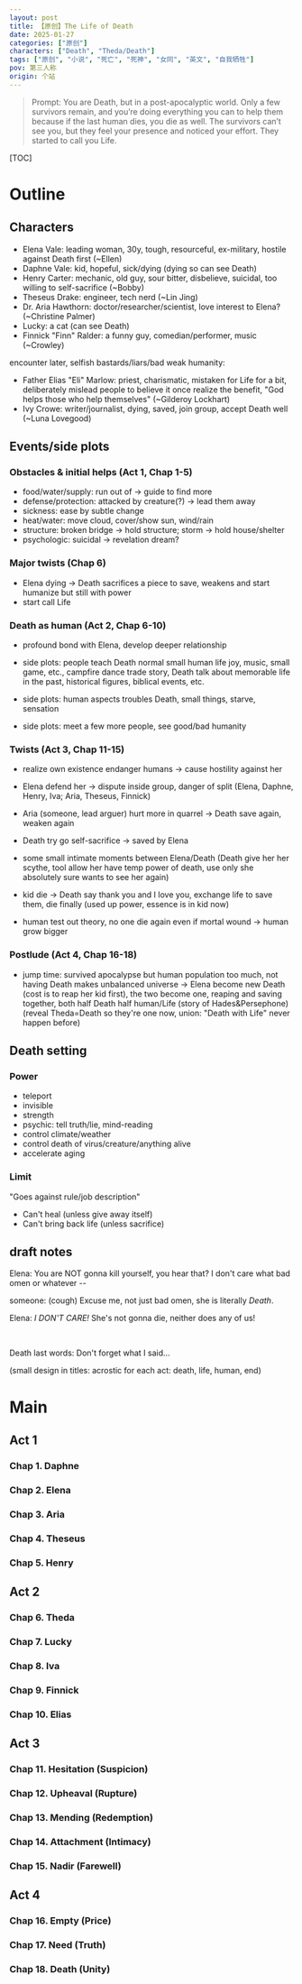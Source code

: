 ```yaml
---
layout: post
title: 【原创】The Life of Death
date: 2025-01-27
categories: ["原创"]
characters: ["Death", "Theda/Death"]
tags: ["原创", "小说", "死亡", "死神", "女同", "英文", "自我牺牲"]
pov: 第三人称
origin: 个站
---
```


> Prompt: You are Death, but in a post-apocalyptic world. Only a few survivors remain, and you’re doing everything you can to help them because if the last human dies, you die as well. The survivors can’t see you, but they feel your presence and noticed your effort. They started to call you Life.

[TOC]

# Outline

## Characters

- Elena Vale: leading woman, 30y, tough, resourceful, ex-military, hostile against Death first (~Ellen)
- Daphne Vale: kid, hopeful, sick/dying (dying so can see Death)
- Henry Carter: mechanic, old guy, sour bitter, disbelieve, suicidal, too willing to self-sacrifice (~Bobby)
- Theseus Drake: engineer, tech nerd (~Lin Jing)
- Dr. Aria Hawthorn: doctor/researcher/scientist, love interest to Elena? (~Christine Palmer)
- Lucky: a cat (can see Death)
- Finnick "Finn" Ralder: a funny guy, comedian/performer, music (~Crowley)

encounter later, selfish bastards/liars/bad weak humanity:

- Father Elias "Eli" Marlow: priest, charismatic, mistaken for Life for a bit, deliberately mislead people to believe it once realize the benefit, "God helps those who help themselves" (~Gilderoy Lockhart)
- Ivy Crowe: writer/journalist, dying, saved, join group, accept Death well (~Luna Lovegood)

## Events/side plots

### Obstacles & initial helps (Act 1, Chap 1-5)

- food/water/supply: run out of -> guide to find more
- defense/protection: attacked by creature(?) -> lead them away
- sickness: ease by subtle change
- heat/water: move cloud, cover/show sun, wind/rain
- structure: broken bridge -> hold structure; storm -> hold house/shelter
- psychologic: suicidal -> revelation dream?

### Major twists (Chap 6)

- Elena dying -> Death sacrifices a piece to save, weakens and start humanize but still with power
- start call Life

### Death as human (Act 2, Chap 6-10)

- profound bond with Elena, develop deeper relationship

- side plots: people teach Death normal small human life joy, music, small game, etc., campfire dance trade story, Death talk about memorable life in the past, historical figures, biblical events, etc.

- side plots: human aspects troubles Death, small things, starve, sensation

- side plots: meet a few more people, see good/bad humanity

### Twists (Act 3, Chap 11-15)

- realize own existence endanger humans -> cause hostility against her

- Elena defend her -> dispute inside group, danger of split (Elena, Daphne, Henry, Iva; Aria, Theseus, Finnick)

- Aria (someone, lead arguer) hurt more in quarrel -> Death save again, weaken again

- Death try go self-sacrifice -> saved by Elena

- some small intimate moments between Elena/Death (Death give her her scythe, tool allow her have temp power of death, use only she absolutely sure wants to see her again)

- kid die -> Death say thank you and I love you, exchange life to save them, die finally (used up power, essence is in kid now)

- human test out theory, no one die again even if mortal wound -> human grow bigger

### Postlude (Act 4, Chap 16-18)

- jump time: survived apocalypse but human population too much, not having Death makes unbalanced universe -> Elena become new Death (cost is to reap her kid first), the two become one, reaping and saving together, both half Death half human/Life (story of Hades&Persephone) (reveal Theda=Death so they're one now, union: "Death with Life" never happen before)

## Death setting

### Power

- teleport
- invisible
- strength
- psychic: tell truth/lie, mind-reading
- control climate/weather
- control death of virus/creature/anything alive
- accelerate aging

### Limit

"Goes against rule/job description"

- Can't heal (unless give away itself)
- Can't bring back life (unless sacrifice)

## draft notes

Elena: You are NOT gonna kill yourself, you hear that? I don't care what bad omen or whatever --

someone: (cough) Excuse me, not just bad omen, she is literally *Death*.

Elena: *I DON'T CARE!* She's not gonna die, neither does any of us!

<br>

Death last words: Don't forget what I said...

(small design in titles: acrostic for each act: death, life, human, end)

# Main

## Act 1

### Chap 1. Daphne

### Chap 2. Elena

### Chap 3. Aria

### Chap 4. Theseus

### Chap 5. Henry

## Act 2

### Chap 6. Theda

### Chap 7. Lucky

### Chap 8. Iva

### Chap 9. Finnick

### Chap 10. Elias

## Act 3

### Chap 11. Hesitation (Suspicion)

### Chap 12. Upheaval (Rupture)

### Chap 13. Mending (Redemption)

### Chap 14. Attachment (Intimacy)

### Chap 15. Nadir (Farewell)

## Act 4

### Chap 16. Empty (Price)

### Chap 17. Need (Truth)

### Chap 18. Death (Unity)
